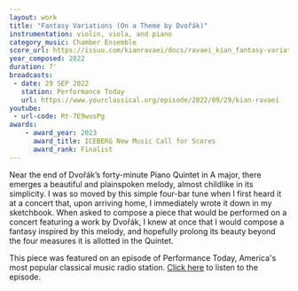 ```yaml
---
layout: work
title: "Fantasy Variations (On a Theme by Dvořák)"
instrumentation: violin, viola, and piano
category_music: Chamber Ensemble
score_url: https://issuu.com/kianravaei/docs/ravaei_kian_fantasy-variations_score_ed_2
year_composed: 2022
duration: 7'
broadcasts:
 - date: 29 SEP 2022
   station: Performance Today
   url: https://www.yourclassical.org/episode/2022/09/29/kian-ravaei
youtube:
 - url-code: Rt-7E9wusPg
awards:
    - award_year: 2023
      award_title: ICEBERG New Music Call for Scores
      award_rank: Finalist
---
```

Near the end of Dvořák’s forty-minute Piano Quintet in A major, there emerges a beautiful and plainspoken melody, almost childlike in its simplicity. I was so moved by this simple four-bar tune when I first heard it at a concert that, upon arriving home, I immediately wrote it down in my sketchbook. When asked to compose a piece that would be performed on a concert featuring a work by Dvořák, I knew at once that I would compose a fantasy inspired by this melody, and hopefully prolong its beauty beyond the four measures it is allotted in the Quintet.

This piece was featured on an episode of Performance Today, America's most popular classical music radio station. <a href="https://www.yourclassical.org/episode/2022/09/29/kian-ravaei" target="_blank">Click here</a> to listen to the episode.
